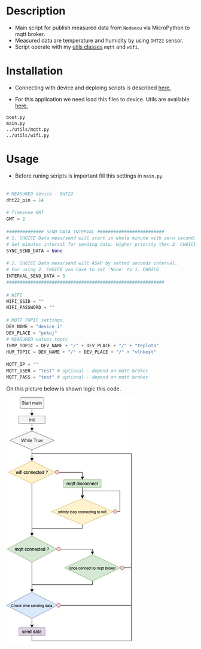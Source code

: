 # Description

- Main script for publish measured data from `Nodemcu` via MicroPython to mqtt broker.
- Measured data are temperature and humidity by using `DHT22` sensor.
- Script operate with my [utils classes](https://github.com/vichi99/ESP8266/tree/master/utils) `mqtt` and `wifi`.

# Installation

- Connecting with device and deploing scripts is described [here.](https://github.com/vichi99/utils/blob/master/Deploy_MicroPython_scripts_ESP8266.md)

- For this application we need load this files to device. Utils are available [here.](https://github.com/vichi99/ESP8266/tree/master/utils)
```
boot.py
main.py
../utils/mqtt.py
../utils/wifi.py
```

# Usage

- Before runing scripts is important fill this settings in `main.py`.
```python

# MEASURED device - DHT22
dht22_pin = 14

# Timezone GMT
GMT = 2

############## SEND DATA INTERVAL #########################
# 1. CHOICE Data meas/send will start in whole minute with zero seconds etc. (12:02:00)
# Set minutes interval for sending data. Higher priority then 2. CHOICE. 
SYNC_SEND_DATA = None

# 2. CHOICE Data meas/send will ASAP by setted seconds interval.
# For using 2. CHOICE you have to set 'None' to 1. CHOICE
INTERVAL_SEND_DATA = 5
###########################################################

# WIFI
WIFI_SSID = ""
WIFI_PASSWORD = ""

# MQTT TOPIC settings.
DEV_NAME = "device_1"
DEV_PLACE = "pokoj"
# MEASURED values topic
TEMP_TOPIC = DEV_NAME + "/" + DEV_PLACE + "/" + "teplota"
HUM_TOPIC = DEV_NAME + "/" + DEV_PLACE + "/" + "vlhkost"

MQTT_IP = ""
MQTT_USER = "test" # optional - depend on mqtt broker
MQTT_PASS = "test" # optional - depend on mqtt broker

```
On this picture below is shown logic this code.

![main_diagram](docs/main_diagram.jpg)




